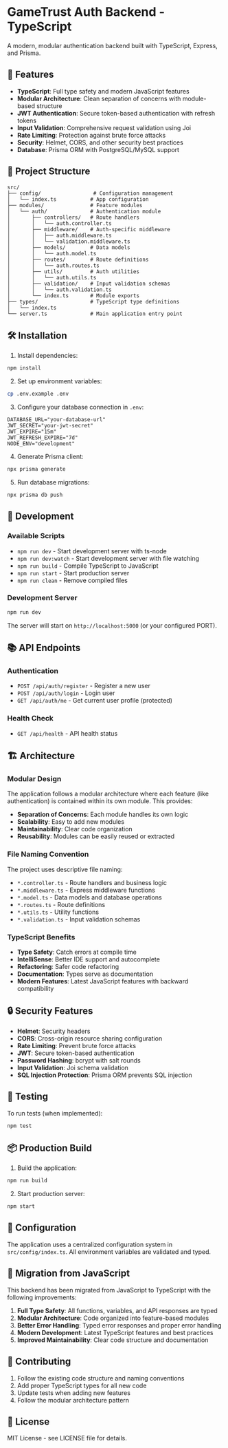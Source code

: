 # GameTrust Auth Backend - TypeScript

A modern, modular authentication backend built with TypeScript, Express, and Prisma.

## 🚀 Features

- **TypeScript**: Full type safety and modern JavaScript features
- **Modular Architecture**: Clean separation of concerns with module-based structure
- **JWT Authentication**: Secure token-based authentication with refresh tokens
- **Input Validation**: Comprehensive request validation using Joi
- **Rate Limiting**: Protection against brute force attacks
- **Security**: Helmet, CORS, and other security best practices
- **Database**: Prisma ORM with PostgreSQL/MySQL support

## 📁 Project Structure

```
src/
├── config/                 # Configuration management
│   └── index.ts           # App configuration
├── modules/               # Feature modules
│   └── auth/              # Authentication module
│       ├── controllers/   # Route handlers
│       │   └── auth.controller.ts
│       ├── middleware/    # Auth-specific middleware
│       │   ├── auth.middleware.ts
│       │   └── validation.middleware.ts
│       ├── models/        # Data models
│       │   └── auth.model.ts
│       ├── routes/        # Route definitions
│       │   └── auth.routes.ts
│       ├── utils/         # Auth utilities
│       │   └── auth.utils.ts
│       ├── validation/    # Input validation schemas
│       │   └── auth.validation.ts
│       └── index.ts       # Module exports
├── types/                 # TypeScript type definitions
│   └── index.ts
└── server.ts              # Main application entry point
```

## 🛠️ Installation

1. Install dependencies:
```bash
npm install
```

2. Set up environment variables:
```bash
cp .env.example .env
```

3. Configure your database connection in `.env`:
```env
DATABASE_URL="your-database-url"
JWT_SECRET="your-jwt-secret"
JWT_EXPIRE="15m"
JWT_REFRESH_EXPIRE="7d"
NODE_ENV="development"
```

4. Generate Prisma client:
```bash
npx prisma generate
```

5. Run database migrations:
```bash
npx prisma db push
```

## 🚀 Development

### Available Scripts

- `npm run dev` - Start development server with ts-node
- `npm run dev:watch` - Start development server with file watching
- `npm run build` - Compile TypeScript to JavaScript
- `npm run start` - Start production server
- `npm run clean` - Remove compiled files

### Development Server

```bash
npm run dev
```

The server will start on `http://localhost:5000` (or your configured PORT).

## 📚 API Endpoints

### Authentication

- `POST /api/auth/register` - Register a new user
- `POST /api/auth/login` - Login user
- `GET /api/auth/me` - Get current user profile (protected)

### Health Check

- `GET /api/health` - API health status

## 🏗️ Architecture

### Modular Design

The application follows a modular architecture where each feature (like authentication) is contained within its own module. This provides:

- **Separation of Concerns**: Each module handles its own logic
- **Scalability**: Easy to add new modules
- **Maintainability**: Clear code organization
- **Reusability**: Modules can be easily reused or extracted

### File Naming Convention

The project uses descriptive file naming:

- `*.controller.ts` - Route handlers and business logic
- `*.middleware.ts` - Express middleware functions
- `*.model.ts` - Data models and database operations
- `*.routes.ts` - Route definitions
- `*.utils.ts` - Utility functions
- `*.validation.ts` - Input validation schemas

### TypeScript Benefits

- **Type Safety**: Catch errors at compile time
- **IntelliSense**: Better IDE support and autocomplete
- **Refactoring**: Safer code refactoring
- **Documentation**: Types serve as documentation
- **Modern Features**: Latest JavaScript features with backward compatibility

## 🔒 Security Features

- **Helmet**: Security headers
- **CORS**: Cross-origin resource sharing configuration
- **Rate Limiting**: Prevent brute force attacks
- **JWT**: Secure token-based authentication
- **Password Hashing**: bcrypt with salt rounds
- **Input Validation**: Joi schema validation
- **SQL Injection Protection**: Prisma ORM prevents SQL injection

## 🧪 Testing

To run tests (when implemented):

```bash
npm test
```

## 📦 Production Build

1. Build the application:
```bash
npm run build
```

2. Start production server:
```bash
npm start
```

## 🔧 Configuration

The application uses a centralized configuration system in `src/config/index.ts`. All environment variables are validated and typed.

## 📝 Migration from JavaScript

This backend has been migrated from JavaScript to TypeScript with the following improvements:

1. **Full Type Safety**: All functions, variables, and API responses are typed
2. **Modular Architecture**: Code organized into feature-based modules
3. **Better Error Handling**: Typed error responses and proper error handling
4. **Modern Development**: Latest TypeScript features and best practices
5. **Improved Maintainability**: Clear code structure and documentation

## 🤝 Contributing

1. Follow the existing code structure and naming conventions
2. Add proper TypeScript types for all new code
3. Update tests when adding new features
4. Follow the modular architecture pattern

## 📄 License

MIT License - see LICENSE file for details.